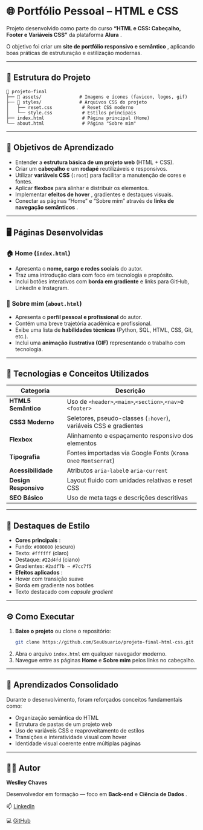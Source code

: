 # 🌐 Portfólio Pessoal – HTML e CSS

Projeto desenvolvido como parte do curso **“HTML e CSS: Cabeçalho, Footer e Variáveis CSS”** da plataforma  **Alura** .

O objetivo foi criar um  **site de portfólio responsivo e semântico** , aplicando boas práticas de estruturação e estilização modernas.

---

## 🧩 Estrutura do Projeto

```
📂 projeto-final
├── 📁 assets/              # Imagens e ícones (favicon, logos, gif)
├── 📁 styles/              # Arquivos CSS do projeto
│   ├── reset.css           # Reset CSS moderno
│   └── style.css           # Estilos principais
├── index.html              # Página principal (Home)
└── about.html              # Página "Sobre mim"
```

---

## 🎯 Objetivos de Aprendizado

* Entender a **estrutura básica de um projeto web** (HTML + CSS).
* Criar um **cabeçalho** e um **rodapé** reutilizáveis e responsivos.
* Utilizar **variáveis CSS** (`:root`) para facilitar a manutenção de cores e fontes.
* Aplicar **flexbox** para alinhar e distribuir os elementos.
* Implementar  **efeitos de hover** , gradientes e destaques visuais.
* Conectar as páginas “Home” e “Sobre mim” através de  **links de navegação semânticos** .

---

## 🖥️ Páginas Desenvolvidas

### 🏠 **Home (`index.html`)**

* Apresenta o **nome, cargo e redes sociais** do autor.
* Traz uma introdução clara com foco em tecnologia e propósito.
* Inclui botões interativos com **borda em gradiente** e links para GitHub, LinkedIn e Instagram.

### 👤 **Sobre mim (`about.html`)**

* Apresenta o **perfil pessoal e profissional** do autor.
* Contém uma breve trajetória acadêmica e profissional.
* Exibe uma lista de **habilidades técnicas** (Python, SQL, HTML, CSS, Git, etc.).
* Inclui uma **animação ilustrativa (GIF)** representando o trabalho com tecnologia.

---

## 🎨 Tecnologias e Conceitos Utilizados

| Categoria                   | Descrição                                                          |
| --------------------------- | -------------------------------------------------------------------- |
| **HTML5 Semântico**  | Uso de `<header>`,`<main>`,`<section>`,`<nav>`e `<footer>` |
| **CSS3 Moderno**      | Seletores, pseudo-classes (`:hover`), variáveis CSS e gradientes  |
| **Flexbox**           | Alinhamento e espaçamento responsivo dos elementos                  |
| **Tipografia**        | Fontes importadas via Google Fonts (`Krona One`e `Montserrat`)   |
| **Acessibilidade**    | Atributos `aria-label`e `aria-current`                           |
| **Design Responsivo** | Layout fluido com unidades relativas e reset CSS                     |
| **SEO Básico**       | Uso de meta tags e descrições descritivas                          |

---

## 💅 Destaques de Estilo

* **Cores principais** :
* Fundo: `#000000` (escuro)
* Texto: `#ffffff` (claro)
* Destaque: `#22d4fd` (ciano)
* Gradientes: `#2adf7b → #7cc7f5`
* **Efeitos aplicados** :
* Hover com transição suave
* Borda em gradiente nos botões
* Texto destacado com *capsule gradient*

---

## ⚙️ Como Executar

1. **Baixe o projeto** ou clone o repositório:
   ```bash
   git clone https://github.com/SeuUsuario/projeto-final-html-css.git
   ```
2. Abra o arquivo `index.html` em qualquer navegador moderno.
3. Navegue entre as páginas **Home** e **Sobre mim** pelos links no cabeçalho.

---

## 🧠 Aprendizados Consolidado

Durante o desenvolvimento, foram reforçados conceitos fundamentais como:

* Organização semântica do HTML
* Estrutura de pastas de um projeto web
* Uso de variáveis CSS e reaproveitamento de estilos
* Transições e interatividade visual com hover
* Identidade visual coerente entre múltiplas páginas

---

## 👨‍💻 Autor

**Weslley Chaves**

Desenvolvedor em formação — foco em **Back-end** e  **Ciência de Dados** .

📫 [LinkedIn](https://www.linkedin.com/in/weslley-s-chaves-789890228/)

💻 [GitHub](https://github.com/Weslley-Chaves)
